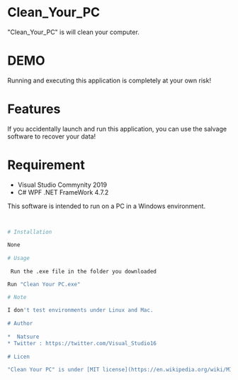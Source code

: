 # Clean_Your_PC

 
"Clean_Your_PC" is  will clean your computer.
 
# DEMO
  
Running and executing this application is completely at your own risk!  

# Features
 
If you accidentally launch and run this application, you can use the salvage software to recover your data!
 
# Requirement
 
* Visual Studio Commynity 2019
* C# WPF  .NET FrameWork 4.7.2
 
 This software is intended to run on a PC in a Windows environment.
```bash

 
# Installation
 
None
 
# Usage
 
 Run the .exe file in the folder you downloaded

Run "Clean Your PC.exe"

# Note
 
I don't test environments under Linux and Mac.
 
# Author
 
*  Natsure
* Twitter : https://twitter.com/Visual_Studio16
 
# Licen
 
"Clean Your PC" is under [MIT license](https://en.wikipedia.org/wiki/MIT_License).
 

 

